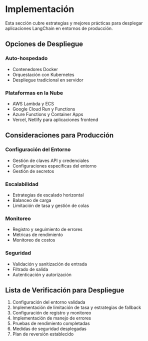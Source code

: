# Implementación

Esta sección cubre estrategias y mejores prácticas para desplegar aplicaciones LangChain en entornos de producción.

## Opciones de Despliegue

### Auto-hospedado
- Contenedores Docker
- Orquestación con Kubernetes
- Despliegue tradicional en servidor

### Plataformas en la Nube
- AWS Lambda y ECS
- Google Cloud Run y Functions
- Azure Functions y Container Apps
- Vercel, Netlify para aplicaciones frontend

## Consideraciones para Producción

### Configuración del Entorno
- Gestión de claves API y credenciales
- Configuraciones específicas del entorno
- Gestión de secretos

### Escalabilidad
- Estrategias de escalado horizontal
- Balanceo de carga
- Limitación de tasa y gestión de colas

### Monitoreo
- Registro y seguimiento de errores
- Métricas de rendimiento
- Monitoreo de costos

### Seguridad
- Validación y sanitización de entrada
- Filtrado de salida
- Autenticación y autorización

## Lista de Verificación para Despliegue

1. Configuración del entorno validada
2. Implementación de limitación de tasa y estrategias de fallback
3. Configuración de registro y monitoreo
4. Implementación de manejo de errores
5. Pruebas de rendimiento completadas
6. Medidas de seguridad desplegadas
7. Plan de reversión establecido